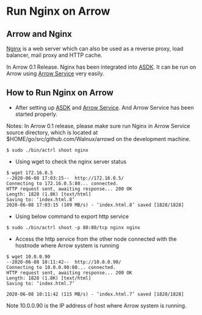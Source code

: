 # Run Nginx on Arrow

## Arrow and Nginx
[Nginx](https://www.nginx.com/) is a web server which can also be used as a reverse proxy, load balancer, mail proxy and HTTP cache.

In Arrow 0.1 Release. Nginx has been integrated into [ASDK](https://github.com/Walnux/Atools/tree/master/ASDK). It can be run on Arrow using [Arrow Service](https://github.com/Walnux/arrowd/blob/master/README.md) very easily. 

## How to Run Nginx on Arrow
- After setting up [ASDK](https://github.com/Walnux/Atools/tree/master/ASDK) and [Arrow Service](https://github.com/Walnux/arrowd/blob/master/README.md). And Arrow Service has been started properly.

Notes: In Arrow 0.1 release, please make sure run Nginx in Arrow Service source directory, which is located at $HOME/go/src/github.com/Walnux/arrowd on the development machine. 

```shell
$ sudo ./bin/actrl shoot nginx
```

- Using wget to check the nginx server status

``` shell
$ wget 172.16.0.5
--2020-06-08 17:03:15--  http://172.16.0.5/
Connecting to 172.16.0.5:80... connected.
HTTP request sent, awaiting response... 200 OK
Length: 1828 (1.8K) [text/html]
Saving to: ‘index.html.8’
2020-06-08 17:03:15 (109 MB/s) - ‘index.html.8’ saved [1828/1828]
```

- Using below command to export http service
``` shell
$ sudo ./bin/actrl shoot -p 80:80/tcp nginx nginx
```

- Access the http service from the other node connected with the hostnode where Arrow system is running
``` shell
$ wget 10.0.0.90
--2020-06-08 10:11:42--  http://10.0.0.90/
Connecting to 10.0.0.90:80... connected.
HTTP request sent, awaiting response... 200 OK
Length: 1828 (1.8K) [text/html]
Saving to: ‘index.html.7’

2020-06-08 10:11:42 (115 MB/s) - ‘index.html.7’ saved [1828/1828]

```

Note 10.0.0.90 is the IP address of host where Arrow system is running.

